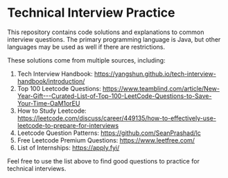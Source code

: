 # Technical Interview Practice
This repository contains code solutions and explanations to common interview questions. The primary programming language is Java, but other languages may be used as well if there are restrictions.


These solutions come from multiple sources, including:
1. Tech Interview Handbook: https://yangshun.github.io/tech-interview-handbook/introduction/  
2. Top 100 Leetcode Questions: https://www.teamblind.com/article/New-Year-Gift---Curated-List-of-Top-100-LeetCode-Questions-to-Save-Your-Time-OaM1orEU
3. How to Study Leetcode: https://leetcode.com/discuss/career/449135/how-to-effectively-use-leetcode-to-prepare-for-interviews 
4. Leetcode Question Patterns: https://github.com/SeanPrashad/lc
5. Free Leetcode Premium Questions: https://www.leetfree.com/
6. List of Internships: https://apply.fyi/

Feel free to use the list above to find good questions to practice for technical interviews.

